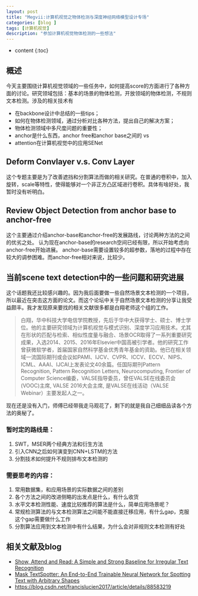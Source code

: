 ```yaml
---
layout: post
title: "Megvii:计算机视觉之物体检测与深度神经网络模型设计专场"
categories: [blog ]
tags: [计算机视觉]
description: "参加计算机视觉物体检测的一些想法"
---
```


* content
{:toc}

## 概述

今天主要围绕计算机视觉领域的一些任务中，如何提高score的方面进行了各种方面的讨论。研究领域包括：基本的场景的物体检测，开放领域的物体检测，不规则文本检测。涉及的相关技术有
* 在backbone设计中总结的一些tips；
* 如何在物体检测领域，通过分析对比各种方法，提出自己的解决方案；
* 物体检测领域中多尺度问题的重要性；
* anchor是什么东西，anchor free和anchor base之间的 vs
* attention在计算机视觉中的应用SENet

## Deform Convlayer v.s. Conv Layer
这个专题主要是为了改善遮挡和分割算法而做的相关研究。在普通的卷积中，加入旋转，scale等特性，使得能够对一个非正方凸区域进行卷积。具体有啥好处，我暂时没有听明白。

## Review Object Detection from anchor base to anchor-free
这个主要通过介绍anchor-base和anchor-free的发展路线，讨论两种方法的之间的优劣之处。
认为现在anchor-base的research空间已经有限，所以开始考虑向anchor-free开始进展。
anchor-base需要设置较多的超参数，落地的过程中存在较大的调参困难。而anchor-free相对来说，比较少。

## 当前scene text detection中的一些问题和研究进展

这个话题我还比较感兴趣的。因为我后面要做一些自然场景文本检测的一个项目，所以最近在突击这方面的论文。而这个论坛中关于自然场景文本检测的分享让我受益颇丰。我才发现原来要找的相关文献很多都是白翔老师这个组的工作。

> 白翔，华中科技大学电信学院教授，先后于华中大获得学士、硕士、博士学位。他的主要研究领域为计算机视觉与模式识别、深度学习应用技术。尤其在形状的匹配与检索、相似性度量与融合、场景OCR取得了一系列重要研究成果，入选2014、2015、2016年Elsevier中国高被引学者。他的研究工作曾获微软学者，首届国家自然科学基金优秀青年基金的资助。他已在相关领域一流国际期刊或会议如PAMI、IJCV、CVPR、ICCV、ECCV、NIPS、ICML、AAAI、IJCAI上发表论文40余篇。任国际期刊Pattern Recognition, Pattern Recognition Letters, Neurocomputing, Frontier of Computer Science编委，VALSE指导委员，曾任VALSE在线委员会(VOOC)主席, VALSE 2016大会主席, 是VALSE在线活动（VALSE Webinar）主要发起人之一。

现在还是没有入门，师傅已经带我走马观花了，剩下的就是我自己细细品读各个方法的奥秘了。
### 暂时定的路线是：

1. SWT，MSER两个经典方法和衍生方法
2. 引入CNN之后如何演变到CNN+LSTM的方法
3. 分割技术如何提升不规则排布文本检测的

### 需要思考的内容：

1. 常用数据集，和应用场景的实际数据之间的差别
2. 各个方法之间的改进侧略的出发点是什么，有什么收货
3. 水平文本检测性能、速度比较推荐的算法是什么，简单应用场景呢？
4. 常规检测算法的与文本检测算法之间能不能直接迁移应用，有什么gap，克服这个gap需要做什么工作
5. 分割算法应用到文本检测中有什么结果，为什么会对非规则文本检测有好处

## 相关文献及blog

- [Show, Attend and Read: A Simple and Strong Baseline for Irregular Text Recognition](https://arxiv.org/abs/1811.00751)
- [Mask TextSpotter: An End-to-End Trainable Neural Network for Spotting Text with Arbitrary Shapes](https://blog.csdn.net/dQCFKyQDXYm3F8rB0/article/details/81437413)
- https://blog.csdn.net/francislucien2017/article/details/88583219

